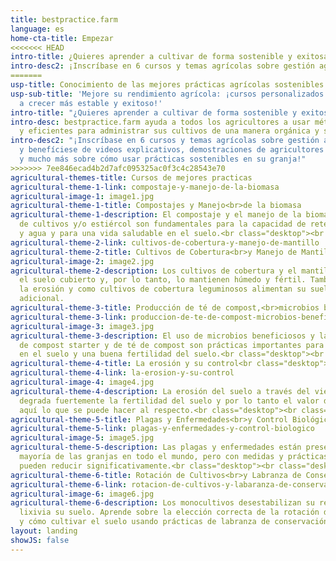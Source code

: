 ```yaml
---
title: bestpractice.farm
language: es
home-cta-title: Empezar
<<<<<<< HEAD
intro-title: ¿Quieres aprender a cultivar de forma sostenible y exitosa?
intro-desc2: ¡Inscríbase en 6 cursos y temas agrícolas sobre gestión agrícola sostenible y benefíciese de videos explicativos, demostraciones de agricultores reales, pósteres y mucho más sobre cómo usar prácticas sostenibles en su granja!
=======
usp-title: Conocimiento de las mejores prácticas agrícolas sostenibles.
usp-sub-title: 'Mejore su rendimiento agrícola: ¡cursos personalizados para ayudarlo
  a crecer más estable y exitoso!'
intro-title: "¿Quieres aprender a cultivar de forma sostenible y exitosa?"
intro-desc: bestpractice.farm ayuda a todos los agricultores a usar métodos efectivos
  y eficientes para administrar sus cultivos de una manera orgánica y sostenible.
intro-desc2: "¡Inscríbase en 6 cursos y temas agrícolas sobre gestión agrícola sostenible
  y benefíciese de videos explicativos, demostraciones de agricultores reales, pósteres
  y mucho más sobre cómo usar prácticas sostenibles en su granja!"
>>>>>>> 7ee846ecad4b2d7afc095325ac0f3c4c28543e70
agricultural-themes-title: Cursos de mejores practicas
agricultural-theme-1-link: compostaje-y-manejo-de-la-biomasa
agricultural-image-1: image1.jpg
agricultural-theme-1-title: Compostajes y Manejo<br>de la biomasa
agricultural-theme-1-description: El compostaje y el manejo de la biomasa de residuos
  de cultivos y/o estiércol son fundamentales para la capacidad de retención de nutrientes
  y agua y para una vida saludable en el suelo.<br class="desktop"><br class="desktop">
agricultural-theme-2-link: cultivos-de-cobertura-y-manejo-de-mantillo
agricultural-theme-2-title: Cultivos de Cobertura<br>y Manejo de Mantillo
agricultural-image-2: image2.jpg
agricultural-theme-2-description: Los cultivos de cobertura y el mantillo mantienen
  el suelo cubierto y, por lo tanto, lo mantienen húmedo y fértil. También evitan
  la erosión y como cultivos de cobertura leguminosos alimentan su suelo con nitrógeno
  adicional.
agricultural-theme-3-title: Producción de té de compost,<br>microbios beneficiosos
agricultural-theme-3-link: produccion-de-te-de-compost-microbios-beneficiosos
agricultural-image-3: image3.jpg
agricultural-theme-3-description: El uso de microbios beneficiosos y la producción
  de compost starter y de té de compost son prácticas importantes para una vida saludable
  en el suelo y una buena fertilidad del suelo.<br class="desktop"><br class="desktop">
agricultural-theme-4-title: La erosión y su control<br class="desktop"><br class="desktop">
agricultural-theme-4-link: la-erosion-y-su-control
agricultural-image-4: image4.jpg
agricultural-theme-4-description: La erosión del suelo a través del viento o el agua
  degrada fuertemente la fertilidad del suelo y por lo tanto el valor del suelo. Aprende
  aquí lo que se puede hacer al respecto.<br class="desktop"><br class="desktop">
agricultural-theme-5-title: Plagas y Enfermedades<br>y Control Biológico
agricultural-theme-5-link: plagas-y-enfermedades-y-control-biologico
agricultural-image-5: image5.jpg
agricultural-theme-5-description: Las plagas y enfermedades están presentes en la
  mayoría de las granjas en todo el mundo, pero con medidas y prácticas simples se
  pueden reducir significativamente.<br class="desktop"><br class="desktop">
agricultural-theme-6-title: Rotación de Cultivos<br>y Labranza de Conservación
agricultural-theme-6-link: rotacion-de-cultivos-y-labaranza-de-conservacion
agricultural-image-6: image6.jpg
agricultural-theme-6-description: Los monocultivos desestabilizan su rendimiento y
  lixivia su suelo. Aprende sobre la elección correcta de la rotación de cultivos
  y cómo cultivar el suelo usando prácticas de labranza de conservación.
layout: landing
showJS: false
---
```


